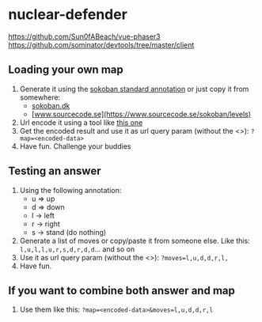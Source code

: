 # nuclear-defender

https://github.com/Sun0fABeach/vue-phaser3
https://github.com/sominator/devtools/tree/master/client

## Loading your own map
1. Generate it using the [sokoban standard annotation](https://sokoban.dk) or just copy it from somewhere:
    - [sokoban.dk](https://sokoban.dk/wp-content/uploads/2019/02/DrFogh-It-Is-All-Greek-Publish.txt)
    - [www.sourcecode.se](https://www.sourcecode.se/sokoban/levels)
2. Url encode it using a tool like [this one](https://www.urlencoder.org/)
3. Get the encoded result and use it as url query param (without the <>): `?map=<encoded-data>`
4. Have fun. Challenge your buddies

## Testing an answer
1. Using the following annotation:
   - u => up
   - d => down
   - l -> left
   - r -> right
   - s -> stand (do nothing)
2. Generate a list of moves or copy/paste it from someone else. Like this: `l,u,l,l,u,r,s,d,r,d,d`... and so on 
3. Use it as url query param (without the <>): `?moves=l,u,d,d,r,l,`
4. Have fun.


## If you want to combine both answer and map
1. Use them like this: `?map=<encoded-data>&moves=l,u,d,d,r,l`